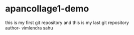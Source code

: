 # apancollage1-demo
this is my first git repository  and this is my last git repository  
author- vimlendra sahu
